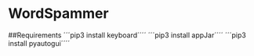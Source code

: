 # WordSpammer
##Requirements
´´´pip3 install keyboard´´´´
´´´pip3 install appJar´´´´
´´´pip3 install pyautogui´´´´
